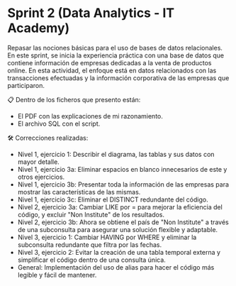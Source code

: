 # Sprint 2 (Data Analytics - IT Academy)
Repasar las nociones básicas para el uso de bases de datos relacionales. En este sprint, se inicia la experiencia práctica con una base de datos que contiene información de empresas dedicadas a la venta de productos online. En esta actividad, el enfoque está en datos relacionados con las transacciones efectuadas y la información corporativa de las empresas que participaron.

:clipboard: Dentro de los ficheros que presento están:
  - El PDF con las explicaciones de mi razonamiento.
  - El archivo SQL con el script.

:hammer_and_wrench: Correcciones realizadas:
  - Nivel 1, ejercicio 1: Describir el diagrama, las tablas y sus datos con mayor detalle.
  - Nivel 1, ejercicio 3a: Eliminar espacios en blanco innecesarios de este y otros ejercicios.
  - Nivel 1, ejercicio 3b: Presentar toda la información de las empresas para mostrar las características de las mismas.
  - Nivel 1, ejercicio 3c: Eliminar el DISTINCT redundante del código.
  - Nivel 2, ejercicio 3a: Cambiar LIKE por = para mejorar la eficiencia del código, y excluir "Non Institute" de los resultados.
  - Nivel 2, ejercicio 3b: Ahora se obtiene el país de "Non Institute" a través de una subconsulta para asegurar una solución flexible y adaptable.
  - Nivel 3, ejercicio 1: Cambiar HAVING por WHERE y eliminar la subconsulta redundante que filtra por las fechas.
  - Nivel 3, ejercicio 2: Evitar la creación de una tabla temporal externa y simplificar el código dentro de una consulta única.
  - General: Implementación del uso de alias para hacer el código más legible y fácil de mantener.
